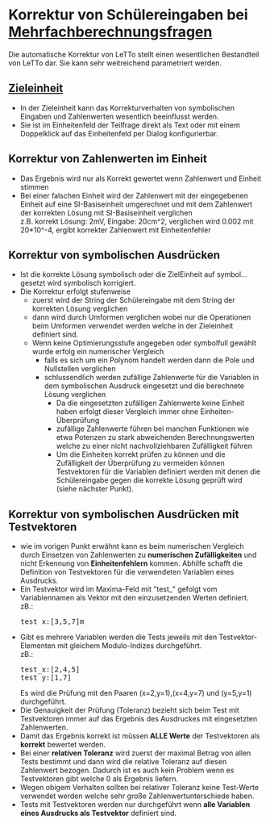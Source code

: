 # Korrektur von Schülereingaben bei [Mehrfachberechnungsfragen](../BeispielsammlungEditieren/index.md#mehrfachberechnungsfrage) 

Die automatische Korrektur von LeTTo stellt einen wesentlichen Bestandteil von LeTTo dar. 
Sie kann sehr weitreichend parametriert werden. 

## [Zieleinheit](../Zieleinheit/index.md)
* In der Zieleinheit kann das Korrekturverhalten von symbolischen Eingaben und Zahlenwerten wesentlich beeinflusst werden.
* Sie ist im Einheitenfeld der Teilfrage direkt als Text oder mit einem Doppelklick auf das Einheitenfeld per Dialog konfigurierbar.

## Korrektur von Zahlenwerten im Einheit
* Das Ergebnis wird nur als Korrekt gewertet wenn Zahlenwert und Einheit stimmen
* Bei einer falschen Einheit wird der Zahlenwert mit der eingegebenen Einheit auf eine SI-Basiseinheit umgerechnet und mit 
  dem Zahlenwert der korrekten Lösung mit SI-Basiseinheit verglichen<br>
  z.B. korrekt Lösung: 2mV, Eingabe: 20cm^2, verglichen wird 0.002 mit 20*10^-4, ergibt korrekter Zahlenwert mit Einheitenfehler

## Korrektur von symbolischen Ausdrücken
* Ist die korrekte Lösung symbolisch oder die ZielEinheit auf symbol... gesetzt wird symbolisch korrigiert.
* Die Korrektur erfolgt stufenweise
  * zuerst wird der String der Schülereingabe mit dem String der korrekten Lösung verglichen 
  * dann wird durch Umformen verglichen wobei nur die Operationen beim Umformen verwendet werden welche in der Zieleinheit definiert sind.
  * Wenn keine Optimierungsstufe angegeben oder symbolfull gewählt wurde erfolg ein numerischer Vergleich
    * falls es sich um ein Polynom handelt werden dann die Pole und Nullstellen verglichen
    * schlussendlich werden zufällige Zahlenwerte für die Variablen in dem symbolischen Ausdruck eingesetzt und die berechnete Lösung verglichen
      * Da die eingesetzten zufälligen Zahlenwerte keine Einheit haben erfolgt dieser Vergleich immer ohne Einheiten-Überprüfung
      * zufällige Zahlenwerte führen bei manchen Funktionen wie etwa Potenzen zu stark abweichenden Berechnungswerten 
        welche zu einer nicht nachvollziehbaren Zufälligkeit führen
      * Um die Einheiten korrekt prüfen zu können und die Zufälligkeit der Überprüfung zu vermeiden können Testvektoren 
        für die Variablen definiert werden mit denen die Schülereingabe gegen die korrekte Lösung geprüft wird (siehe nächster Punkt).

## Korrektur von symbolischen Ausdrücken mit Testvektoren
* wie im vorigen Punkt erwähnt kann es beim numerischen Vergleich durch Einsetzen von Zahlenwerten 
  zu **numerischen Zufälligkeiten** und nicht Erkennung von **Einheitenfehlern** kommen. Abhilfe schafft die
  Definition von Testvektoren für die verwendeten Variablen eines Ausdrucks.
* Ein Testvektor wird im Maxima-Feld mit "test_" gefolgt vom Variablennamen als Vektor mit den einzusetzenden Werten definiert.<br>
  zB.: 
  <pre>test_x:[3,5,7]m
  </pre>
* Gibt es mehrere Variablen werden die Tests jeweils mit den Testvektor-Elementen mit gleichem Modulo-Indizes durchgeführt.<br>
  zB.: 
  <pre>test_x:[2,4,5]
  test_y:[1,7]
  </pre>
  Es wird die Prüfung mit den Paaren (x=2,y=1),(x=4,y=7) und (y=5,y=1) durchgeführt.
* Die Genauigkeit der Prüfung (Toleranz) bezieht sich beim Test mit Testvektoren immer auf das Ergebnis des Ausdruckes mit eingesetzten Zahlenwerten.
* Damit das Ergebnis korrekt ist müssen **ALLE Werte** der Testvektoren als **korrekt** bewertet werden.
* Bei einer **relativen Toleranz** wird zuerst der maximal Betrag von allen Tests bestimmt und dann wird die relative Toleranz auf diesen Zahlenwert bezogen. 
  Dadurch ist es auch kein Problem wenn es Testvektoren gibt welche 0 als Ergebnis liefern. 
* Wegen obigem Verhalten sollten bei relativer Toleranz keine Test-Werte verwendet werden welche sehr große Zahlenwertunterschiede haben.
* Tests mit Testvektoren werden nur durchgeführt wenn **alle Variablen eines Ausdrucks als Testvektor** definiert sind.
